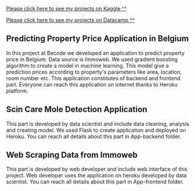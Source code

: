 [Please click here to see my projects on Kaggle ^^](https://www.kaggle.com/mremreozan) 

[Please click here to see my projects on Datacamp ^^](https://github.com/mremreozan/Data-Science-and-Data-Warehouse/tree/master/Data%20Science/Datacamp%20projects) 

## Predicting Property Price Application in Belgium

In this project at Becode we developed an application to predict property price in Belgium. Data source is Immoweb. We used gradient boosting algorithm to create a model in machine learning. This model give a prediction prices according to property's parameters like area, location, room number etc. This application constitutes of backend and frontend part. Everyone can reach this application on internet thanks to Heroku platform.

## Scin Care Mole Detection Application

This part is developed by data scientist and include data cleaning, analysis and creating model. We used Flask to create application and deployed on Heroku. You can reach all details about this part in App-backend folder.


## Web Scraping Data from Immoweb

This part is developed by web developer and include web interface of this project. Web developer uses the application on heroku developed by data scientist. You can reach all details about this part in App-frontend folder.